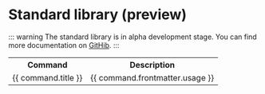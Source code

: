 # Standard library (preview)

::: warning
The standard library is in alpha development stage. You can find more documentation on
[GitHib](https://github.com/nushell/nushell/tree/main/crates/nu-std).
:::

<script>
  import pages from '@temp/pages'
  export default {
    computed: {
      commands() {
        return pages
          .filter(p => p.path.includes('/commands/docs/std'))
          .sort((a, b) => (a.title > b.title) ? 1 : ((b.title > a.title) ? -1 : 0));
      }
    }
  }
</script>

<table>
  <tr>
    <th>Command</th>
    <th>Description</th>
  </tr>
  <tr v-for="command in commands">
    <td><a :href="command.path">{{ command.title }}</a></td>
    <td style="white-space: pre-wrap;">{{ command.frontmatter.usage }}</td>
  </tr>
</table>
